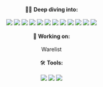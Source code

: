<p align="center">
  👨‍💻 <b>Deep diving into:</b> 
  <br><br>
  <img src="https://img.icons8.com/color/48/000000/nextjs.png"/> <img src="https://img.icons8.com/color/48/000000/react-native.png"/> <img src="https://img.icons8.com/ios-filled/50/000000/mysql-logo.png"/> <img src="https://img.icons8.com/color/48/000000/javascript.png"/> <img src="https://img.icons8.com/color/48/000000/typescript.png"/> <img src="https://img.icons8.com/color/48/000000/python.png"/> <img src="https://img.icons8.com/ios-filled/50/000000/flask.png"/> <img src="https://img.icons8.com/color/48/000000/django.png"/> <img src="https://img.icons8.com/color/48/000000/mongodb.png"/> <img src="https://img.icons8.com/color/48/000000/tailwind-css.png"/> <img src="https://img.icons8.com/color/48/000000/bootstrap.png"/> <img src="https://img.icons8.com/color/48/000000/tensorflow.png"/>
  <br><br>
  🚀 <b>Working on:</b> 
  <br><br>
  Warelist
  <br><br>
  🛠️ <b>Tools:</b> 
  <br><br>
  <img src="https://img.icons8.com/color/48/000000/visual-studio-code-2019.png"/> <img src="https://img.icons8.com/color/48/000000/pycharm.png"/> <img src="https://img.icons8.com/color/48/000000/mongodb.png"/>
</p>
